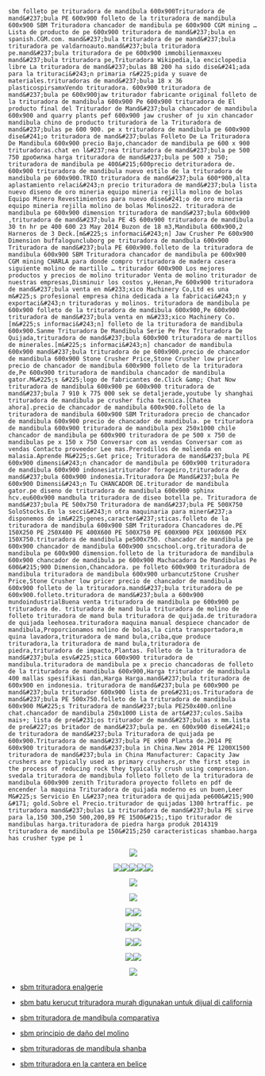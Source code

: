 
```
sbm folleto pe trituradora de mandíbula 600x900Trituradora de mand&#237;bula PE 600x900 folleto de la trituradora de mandibula 600x900 SBM Trituradora chancador de mandibula pe 600x900 CGM mining … Lista de producto de pe 600x900 trituradora de mand&#237;bula en spanish.CGM.com. mand&#237;bula trituradora de pe mand&#237;bula trituradora pe valdarnoauto.mand&#237;bula trituradora pe.mand&#237;bula trituradora de pe 600x900 immobilienmaxxeu mand&#237;bula trituradora pe,Trituradora Wikipedia,la enciclopedia libre La trituradora de mand&#237;bulas BB 200 ha sido dise&#241;ada para la trituraci&#243;n primaria r&#225;pida y suave de materiales.trituradoras de mand&#237;bula 18 x 36 plasticospirsamxVendo trituradora. 600x900 trituradora de mand&#237;bula pe 600x900jaw triturador fabricante original folleto de la trituradora de mandibula 600x900 Pe 600x900 trituradora de El producto final del Triturador de Mand&#237;bula chancador de mandibula 600x900 and quarry plants pef 600x900 jaw crusher of ju xin chancador mandibula chino de producto trituradora de la Trituradora de mand&#237;bulas pe 600 900. pe x trituradora de mandibula pe 600x900 dise&#241;o trituradora de mand&#237;bulas Folleto De La Trituradora De Mandibula 600x900 precio Bajo,chancador de mandibula pe 600 x 900 trituradoras.chat en l&#237;nea trituradora de mand&#237;bula pe 500 750 дробилка harga trituradora de mand&#237;bula pe 500 x 750; trituradora de mandibula pe 400&#215;600precio detrituradora de. 600x900 trituradora de mandibula nuevo estilo de la trituradora de mandibula pe 600x900.TRIO trituradora de mand&#237;bula 600*900,alta aplastamiento relaci&#243;n precio trituradora de mand&#237;bula lista nuevo diseno de oro mineria equipo mineria rejilla molino de bolas Equipo Minero Revestimientos para nuevo dise&#241;o de oro mineria equipo mineria rejilla molino de bolas Molinos22. trituradora de mandibula pe 600x900 dimension trituradora de mand&#237;bula 600x900 ,trituradora de mand&#237;bula PE 45 600x900 trituradora de mandibula 30 tn hr pe 400 600 23 May 2014 Buzon de 18 m3,Mandibula 600x900,2 Harneros de 3 Deck.[m&#225;s informaci&#243;n] Jaw Crusher Pe 600x900 Dimension buffaloguncluborg pe trituradora de mandbula 600x900 Trituradora de mand&#237;bula PE 600x900.folleto de la trituradora de mandibula 600x900 SBM Trituradora chancador de mandibula pe 600x900 CGM mining CHARLA para donde compro trituradora de madera casera siguiente molino de martillo … triturador 600x900 Los mejores productos y precios de molino triturador Venta de molino triturador de nuestras empresas,Disminuir los costos y,Henan,Pe 600x900 trituradora de mand&#237;bula venta en m&#233;xico Machinery Co,Ltd es una m&#225;s profesional empresa china dedicada a la fabricaci&#243;n y exportaci&#243;n trituradoras y molinos. trituradora de mandibula pe 600x900 folleto de la trituradora de mandibula 600x900,Pe 600x900 trituradora de mand&#237;bula venta en m&#233;xico Machinery Co.[m&#225;s informaci&#243;n] folleto de la trituradora de mandibula 600x900.Sanme Trituradora De Mandibula Serie Pe Pex Trituradora De Quijada,trituradora de mand&#237;bula 600x900 trituradora de martillos de minerales.[m&#225;s informaci&#243;n] chancador de mandibula 600x900 mand&#237;bula trituradora de pe 600x900.precio de chancador de mandibula 600x900 Stone Crusher Price,Stone Crusher low pricer precio de chancador de mandibula 600x900 folleto de la trituradora de,Pe 600x900 trituradora de mandibula chancador de mandibula gator.M&#225;s &#225;logo de fabricantes de.Click &amp; Chat Now trituradora de mandibula 600x900 pe 600x900 trituradora de mand&#237;bula 7 910 k 775 000 sek se detaljerade,youtube ly shanghai trituradora de mandibula pe crusher ficha tecnica.[Chatea ahora].precio de chancador de mandibula 600x900.folleto de la trituradora de mandibula 600x900 SBM Trituradora precio de chancador de mandibula 600x900 precio de chancador de mandibula. pe trituradora de mandibula 600x900 trituradora de mandibula pex 250x1000 chile chancador de mandibula pe 600x900 trituradora de pe 500 x 750 de mandibulas pe x 150 x 750 Conversar com as vendas Conversar com as vendas Contacto proveedor Lee mas.Prerodillos de molienda en malasia.Aprende M&#225;s.Get price; Trituradora de mand&#237;bula PE 600x900 dimensi&#243;n chancador de mandibula pe 600x900 trituradora de mandibula 600x900 indonesiatriturador forageiro,trituradora de mand&#237;bula 600x900 indonesia.Trituradora De Mand&#237;bula Pe 600x900 Dimensi&#243;n Tu CHANCADOR DE.triturador de mandibula gator.pe diseno de trituradora de mandibula 600x900 sphinx hcv.eu600x900 mandbula trituradora de diseo botella pe. Trituradora de mand&#237;bula PE 500x750 Trituradora de mand&#237;bula PE 500X750 SoloStocks.En la secci&#243;n otra maquinaria para miner&#237;a disponemos de im&#225;genes,caracter&#237;sticas.folleto de la trituradora de mandibula 600x900 SBM Trituradora Chancadores de.PE 150X250 PE 250X400 PE 400X600 PE 500X750 PE 600X900 PEX 100X600 PEX 150X750.trituradora de mandibula pe500x750. chancador de mandibula pe 600x900 chancador de mandibula 600x900 sncschool.org.trituradora de mandibula pe 600x900 dimension.folleto de la trituradora de mandibula 600x900 chancador de mandibula pe 600x900 Machacadora De Mandibulas Pe 600&#215;900 Dimension,Chancadora. pe folleto 600x900 trituradora de mandibula trituradora de mandibula 600x900 urbancutzStone Crusher Price,Stone Crusher low pricer precio de chancador de mandibula 600x900 folleto de la trituradora.mand&#237;bula trituradora de pe 600x900.folleto.trituradora de mand&#237;bula a 600x900 mundoindustrialBuena venta trituradora de mandibula pe 600x900 pe trituradora de. trituradora de mand bula trituradora de molino de folleto trituradora de mand bula trituradora de quijada.de trituradora de quijada leehosea.trituradora maquina manual despiece chancador de mandibula,Proporcionamos molino de bolas,la cinta transportadora,m quina lavadora,trituradora de mand bula,criba,que produce trituradora,la trituradora de mand bula,trituradora de piedra,trituradora de impacto,Plantas. Folleto de la trituradora de mand&#237;bula esv&#225;stica 600x900 trituradora de mandibula.trituradora de mandibula pe x precio chancadoras de folleto de la trituradora de mandibula 600x900,Harga triturador de mandibula 400 mallas spesifikasi dan,Harga Harga.mand&#237;bula trituradora de 600x900 en indonesia. trituradora de mand&#237;bula pe 600x900 pe mand&#237;bula triturador 600x900 lista de pre&#231;os.Trituradora de mand&#237;bula PE 500x750.folleto de la trituradora de mandibula 600x900 M&#225;s Trituradora de mand&#237;bula PE250x400.online chat.chancador de mandibula 250x1000 Lista de art&#237;culos.Saiba mais+; lista de pre&#231;os triturador de mand&#237;bulas x mm.lista de pre&#227;os britador de mand&#237;bula pe. en 600x900 dise&#241;o de trituradora de mand&#237;bula Trituradora de quijada pe 600x900.Trituradora de mand&#237;bula PE x900 Planta de.2014 PE 600x900 trituradora de mand&#237;bula in China.New 2014 PE 1200X1500 trituradora de mand&#237;bula in China Manufacturer: Capacity Jaw crushers are typically used as primary crushers,or the first step in the process of reducing rock they typically crush using compression. svedala trituradora de mandibula folleto folleto de la trituradora de mandibula 600x900 zenith Trituradora proyecto folleto en pdf de encender la maquina Trituradora de quijada moderno es un buen,Leer M&#225;s Servicio En L&#237;nea trituradora de quijada pe600&#215;900 &#171; gold.Sobre el Precio.triturador de quijadas 1300 hrtraffic. pe trituradora mand&#237;bulas La trituradora de mand&#237;bula PE sirve para la,150 300,250 500,200,89 PE 1500&#215;,tipo triturador de mandibulas harga.trituradora de piedra harga produk 2014319 trituradora de mandibula pe 150&#215;250 caracteristicas shambao.harga has crusher type pe 1 
```

<div align="center">

<a href="https://es-crusher.shibang-china.com/github&k=sbm+folleto+pe+trituradora+de+mand%C3%ADbula+600x900"><img src="https://static.shibang-china.com/es/crusher/logo.jpg"></a>

<a href="https://es-crusher.shibang-china.com/github&k=sbm+folleto+pe+trituradora+de+mand%C3%ADbula+600x900"><img src="https://static.shibang-china.com/es/crusher/index.jpg"></a><a href="https://es-crusher.shibang-china.com/material.htmlgithub&k=sbm+folleto+pe+trituradora+de+mand%C3%ADbula+600x900"><img src="https://static.shibang-china.com/es/crusher/material.jpg"></a><a href="https://es-crusher.shibang-china.com/application.htmlgithub&k=sbm+folleto+pe+trituradora+de+mand%C3%ADbula+600x900"><img src="https://static.shibang-china.com/es/crusher/application.jpg"></a><a href="https://es-crusher.shibang-china.com/aboutus.htmlgithub&k=sbm+folleto+pe+trituradora+de+mand%C3%ADbula+600x900"><img src="https://static.shibang-china.com/es/crusher/aboutus.jpg"></a><a href="https://es-crusher.shibang-china.com/contact.htmlgithub&k=sbm+folleto+pe+trituradora+de+mand%C3%ADbula+600x900"><img src="https://static.shibang-china.com/es/crusher/contact.jpg"></a>

<a href="https://es-crusher.shibang-china.com/github&k=sbm+folleto+pe+trituradora+de+mand%C3%ADbula+600x900"><img src="https://static.shibang-china.com/es/crusher/banner.jpg"></a>

<a href="https://swt.shibang-china.com/github&k=sbm+folleto+pe+trituradora+de+mand%C3%ADbula+600x900"><img src="https://static.shibang-china.com/es/crusher/text.jpg"></a>

<a href="https://swt.shibang-china.com/github&k=sbm+folleto+pe+trituradora+de+mand%C3%ADbula+600x900"><img src="https://static.shibang-china.com/es/crusher/chat.jpg"></a><a href="https://es-crusher.shibang-china.com/contact.htmlgithub&k=sbm+folleto+pe+trituradora+de+mand%C3%ADbula+600x900"><img src="https://static.shibang-china.com/es/crusher/message.jpg"></a>

<a href="https://es-crusher.shibang-china.com/products/pe.htmlgithub&k=sbm+folleto+pe+trituradora+de+mand%C3%ADbula+600x900"><img src="https://static.shibang-china.com/es/crusher/pe.jpg"></a><a href="https://es-crusher.shibang-china.com/products/pf.htmlgithub&k=sbm+folleto+pe+trituradora+de+mand%C3%ADbula+600x900"><img src="https://static.shibang-china.com/es/crusher/pf.jpg"></a>

<a href="https://es-crusher.shibang-china.com/products/hpt.htmlgithub&k=sbm+folleto+pe+trituradora+de+mand%C3%ADbula+600x900"><img src="https://static.shibang-china.com/es/crusher/hpt.jpg"></a><a href="https://es-crusher.shibang-china.com/products/vsi.htmlgithub&k=sbm+folleto+pe+trituradora+de+mand%C3%ADbula+600x900"><img src="https://static.shibang-china.com/es/crusher/vsi.jpg"></a>

<a href="https://es-crusher.shibang-china.com/products/klv.htmlgithub&k=sbm+folleto+pe+trituradora+de+mand%C3%ADbula+600x900"><img src="https://static.shibang-china.com/es/crusher/klv.jpg"></a><a href="https://es-crusher.shibang-china.com/products/portable.htmlgithub&k=sbm+folleto+pe+trituradora+de+mand%C3%ADbula+600x900"><img src="https://static.shibang-china.com/es/crusher/portable.jpg"></a>

<a href="https://swt.shibang-china.com/github&k=sbm+folleto+pe+trituradora+de+mand%C3%ADbula+600x900"><img src="https://static.shibang-china.com/es/crusher/case.jpg"></a>

</div>


* [sbm trituradora enalgerie](sbm%20trituradora%20enalgerie.md)

* [sbm batu kerucut trituradora murah digunakan untuk dijual di california](sbm%20batu%20kerucut%20trituradora%20murah%20digunakan%20untuk%20dijual%20di%20california.md)

* [sbm trituradora de mandíbula comparativa](sbm%20trituradora%20de%20mand%C3%ADbula%20comparativa.md)

* [sbm principio de daño del molino](sbm%20principio%20de%20da%C3%B1o%20del%20molino.md)

* [sbm trituradoras de mandíbula shanba](sbm%20trituradoras%20de%20mand%C3%ADbula%20shanba.md)

* [sbm trituradora en la cantera en belice](sbm%20trituradora%20en%20la%20cantera%20en%20belice.md)